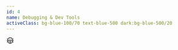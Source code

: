 ```yaml
---
id: 4
name: Debugging & Dev Tools
activeClass: bg-blue-100/70 text-blue-500 dark:bg-blue-500/20
---
```


<svg xmlns="http://www.w3.org/2000/svg" width="20" height="20" viewBox="0 0 256 256"><g fill="currentColor"><path d="M208 128v16a80 80 0 0 1-160 0v-16Z" opacity=".2"/><path d="M144 92a12 12 0 1 1 12 12a12 12 0 0 1-12-12Zm-44-12a12 12 0 1 0 12 12a12 12 0 0 0-12-12Zm116 64a87.76 87.76 0 0 1-3 23l22.24 9.72A8 8 0 0 1 232 192a7.89 7.89 0 0 1-3.2-.67L207.38 182a88 88 0 0 1-158.76 0l-21.42 9.33a7.89 7.89 0 0 1-3.2.67a8 8 0 0 1-3.2-15.33L43 167a87.76 87.76 0 0 1-3-23v-8H16a8 8 0 0 1 0-16h24v-8a87.76 87.76 0 0 1 3-23l-22.2-9.67a8 8 0 1 1 6.4-14.66L48.62 74a88 88 0 0 1 158.76 0l21.42-9.36a8 8 0 0 1 6.4 14.66L213 89.05a87.76 87.76 0 0 1 3 23v8h24a8 8 0 0 1 0 16h-24ZM56 120h144v-8a72 72 0 0 0-144 0Zm64 95.54V136H56v8a72.08 72.08 0 0 0 64 71.54ZM200 144v-8h-64v79.54A72.08 72.08 0 0 0 200 144Z"/></g></svg>